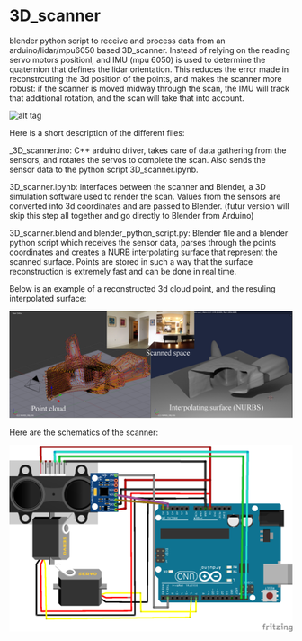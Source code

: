 # 3D_scanner
blender python script to receive and process data from an arduino/lidar/mpu6050 based 3D_scanner. Instead of relying on the 
reading servo motors positionl, and IMU (mpu 6050) is used to determine the quaternion that defines the lidar orientation.
This reduces the error made in reconstrcuting the 3d position of the points, and makes the scanner more robust: if the scanner is moved midway through the scan, the IMU will track that additional rotation, and the scan will take that into account.

![alt tag](https://github.com/LouisFoucard/3D_scanner/blob/master/scan_movie.gif)

Here is a short description of the different files:

_3D_scanner.ino:  C++ arduino driver, takes care of data gathering from the sensors, and rotates the servos to complete the scan. Also sends the sensor data to the python script 3D_scanner.ipynb.

3D_scanner.ipynb: interfaces between the scanner and Blender, a 3D simulation software used to render the scan. Values from the sensors are converted into 3d coordinates and are passed to Blender. (futur version will skip this step all together and go directly to Blender from Arduino)

3D_scanner.blend and blender_python_script.py: Blender file and a blender python script which receives the sensor data, parses through the points coordinates and creates a NURB interpolating surface that represent the scanned surface. Points are stored in such a way that the surface reconstruction is extremely fast and can be done in real time. 

Below is an example of a reconstructed 3d cloud point, and the resuling interpolated surface:

![alt tag](https://github.com/LouisFoucard/3D_scanner/blob/master/blender_screen.png)

Here are the schematics of the scanner:

![alt tag](https://github.com/LouisFoucard/3D_scanner/blob/master/3D_scanner_fritzing_bb.png)

